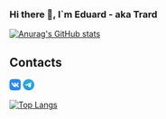 ### Hi there 👋, I`m Eduard - aka Trard

[![Anurag's GitHub stats](https://github-readme-stats.vercel.app/api?username=trard&show_icons=true&theme=nord)](https://github.com/anuraghazra/github-readme-stats)

## Contacts
[<img height="4%" width="4%" src="docs/assests/images/VK.svg" />][VK]
[<img height="4%" width="4%" src="docs/assests/images/Telegram.svg" />][Telegram]

[![Top Langs](https://github-readme-stats.vercel.app/api/top-langs/?username=trard&layout=compact)](https://github.com/anuraghazra/github-readme-stats)

[VK]: https://vk.com/trard
[Telegram]: https://t.me/trard
